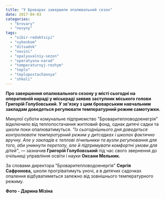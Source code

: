 ```yaml
---
title: "У Броварах завершили опалювальний сезон"
date: 2017-04-03
categories: 
  - "brovary"
  - "novyny"
tags: 
  - "vibir-redaktsiyi"
  - "vykonkom"
  - "ditsadok"
  - "novini"
  - "opalyuvalniy-sezon"
  - "operatyvna-narad"
  - "temperaturnyj-rezhym"
  - "teplo"
  - "teplopostachannya"
  - "shkoli"
---
```


**Про завершення опалювального сезону у місті сьогодні на оперативній нараді у міськраді заявив заступник міського голови Григорій Голубовський. У зв'язку з цим броварським навчальним закладам доведеться регулювати температурний режим самотужки.** 

Минулої суботи комунальне підприємство "Броваритепловодоенегрія" відключило від теплопостачання житловий фонд, однак дитячі садки та школи поки опалюватимуться. _"Із сьогоднішнього дня доведеться контролювати температурний режим у дитсадках і школах фактично вручну. Але у закладів є теплові лічильники та вузли регулювання для того, аби уникнути перетопу, але й підтримувати комфортні умови для дітей"_, — зазначив **Григорій Голубовський** під час свого звернення до очільниці управління освіти і науки **Оксани Мельник.**

За словами директора "Броваритепловодоенергія" **Сергія Сафронова,** школи прогріватимуть уночі, а в дитячих садочках опалення відбуватиметься залежно від зовнішнього температурного режиму.

**Фото - Дарина Мізіна**
